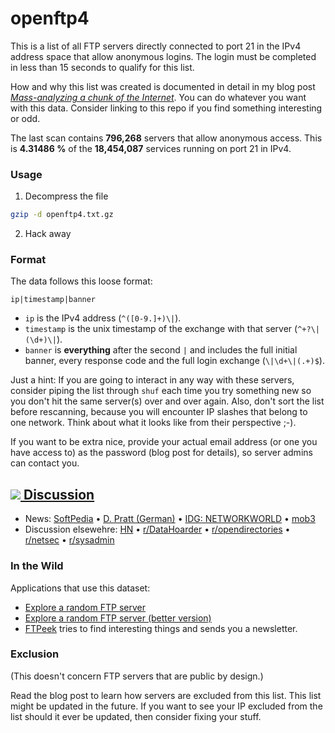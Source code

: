 # openftp4

This is a list of all FTP servers directly connected to port 21 in the IPv4 address space that allow anonymous logins. The login must be completed in less than 15 seconds to qualify for this list.  

How and why this list was created is documented in detail in my blog post [*Mass-analyzing a chunk of the Internet*](http://255.wf/2016-09-18-mass-analyzing-a-chunk-of-the-internet/). You can do whatever you want with this data. Consider linking to this repo if you find something interesting or odd.

The last scan contains **796,268** servers that allow anonymous access. This is **4.31486 %** of the **18,454,087** services running on port 21 in IPv4.

### Usage

1) Decompress the file

```sh
gzip -d openftp4.txt.gz
```

2) Hack away

### Format

The data follows this loose format:

```text
ip|timestamp|banner
```

- `ip` is the IPv4 address (`^([0-9.]+)\|`).
- `timestamp` is the unix timestamp of the exchange with that server (`^+?\|(\d+)\|`).
- `banner` is **everything** after the second `|` and includes the full initial banner, every response code and the full login exchange (`\|\d+\|(.+)$`).

Just a hint: If you are going to interact in any way with these servers, consider piping the list through `shuf` each time you try something new so you don't hit the same server(s) over and over again. Also, don't sort the list before rescanning, because you will encounter IP slashes that belong to one network. Think about what it looks like from their perspective ;-).

If you want to be extra nice, provide your actual email address (or one you have access to) as the password (blog post for details), so server admins can contact you.

## [![](https://news.ycombinator.com/y18.gif) Discussion](https://news.ycombinator.com/item?id=12523455)

- News: [SoftPedia](http://news.softpedia.com/news/nearly-800-000-ftp-servers-accessible-online-without-authentication-508421.shtml) &#8226; [D. Pratt (German)](https://dominicpratt.de/unsichere-ftp-server/) &#8226; [IDG: NETWORKWORLD](http://www.networkworld.com/article/3121655/security/teenager-claims-to-have-accessed-ftps-downloaded-data-from-every-state-with-us-domain.html#comments) &#8226; [mob3](http://mob3.net/forum/threads/user-scans-all-open-ftp-servers-on-ipv4-posts-ip-results.6391/)
- Discussion elsewehre: [HN](https://news.ycombinator.com/item?id=12527989) &#8226; [r/DataHoarder](https://www.reddit.com/r/DataHoarder/comments/53cyhm/list_of_all_anonymous_login_ftp_servers_worldwide/) &#8226; [r/opendirectories](https://www.reddit.com/r/opendirectories/comments/53b0ar/a_list_of_all_ftp_servers_in_the_whole_internet/) &#8226; [r/netsec](https://www.reddit.com/r/netsec/comments/53bori/massanalyzing_a_chunk_of_the_internet/) &#8226; [r/sysadmin](https://www.reddit.com/r/sysadmin/comments/53cor1/someone_just_posted_every_open_ftp_server_on_ipv4/)

### In the Wild

Applications that use this dataset:

- [Explore a random FTP server](http://exploreftp.host)
- [Explore a random FTP server (better version)](http://s.codepen.io/icodeforlove/debug/KgggqA)
- [FTPeek](http://tinyletter.com/theroyals) tries to find interesting things and sends you a newsletter.

### Exclusion

(This doesn't concern FTP servers that are public by design.)

Read the blog post to learn how servers are excluded from this list. This list might be updated in the future. If you want to see your IP excluded from the list should it ever be updated, then consider fixing your stuff.

